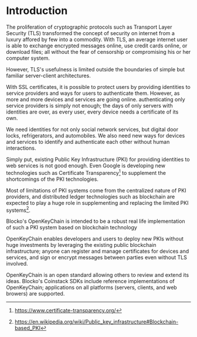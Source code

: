 # Introduction

The proliferation of cryptographic protocols such as Transport Layer Security (TLS) transformed the concept of security on internet from a luxury affored by few into a commodity. With TLS, an average internet user is able to exchange encrypted messages online, use credit cards online, or download files; all without the fear of censorship or compromising his or her computer system.
However, TLS's usefulness is limited outside the boundaries of simple but familiar server-client architectures.
With SSL certificates, it is possible to protect users by providing identities to service providers and ways for users to authenticate them. However, as more and more devices and services are going online. authenticating only service providers is simply not enough; the days of only servers with identities are over, as every user, every device needs a certificate of its own.We need identities for not only social network services, but digital door locks, refrigerators, and automobiles. We also need new ways for devices and services to identify and authenticate each other without human interactions.
Simply put, existing Public Key Infrastructure (PKI) for providing identities to web services is not good enough. Even Google is developing new technologies such as Certificate Transparency[^1] to supplement the shortcomings of the PKI technologies.
Most of limitations of PKI systems come from the centralized nature of PKI providers, and distributed ledger technologies such as blockchain are expected to play a huge role in supplementing and replacing the limited PKI systems[^2].
Blocko's OpenKeyChain is intended to be a robust real life implementation of such a PKI system based on blockchain technology
OpenKeyChain enables developers and users to deploy new PKIs without huge investments by leveraging the existing public blockchain infrastructure; anyone can register and manage certificates for devices and services, and sign or encrypt messages between parties even without TLS involved.
OpenKeyChain is an open standard allowing others to review and extend its ideas. Blocko's Coinstack SDKs include reference implementations of OpenKeyChain; applications on all platforms (servers, clients, and web browers) are supported.
[^1]: https://www.certificate-transparency.org/[^2]: https://en.wikipedia.org/wiki/Public_key_infrastructure#Blockchain-based_PKI